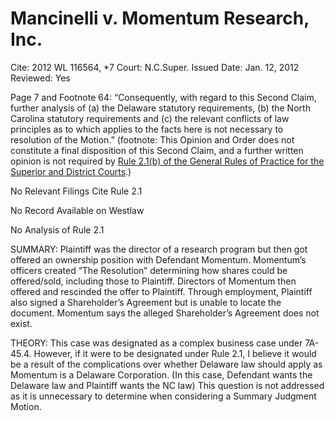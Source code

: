 # Mancinelli v. Momentum Research, Inc.

Cite: 2012 WL 116564, *7
Court: N.C.Super.
Issued Date: Jan. 12, 2012
Reviewed: Yes

Page 7 and Footnote 64: “Consequently, with regard to this Second Claim, further analysis of (a) the Delaware statutory requirements, (b) the North Carolina statutory requirements and (c) the relevant conflicts of law principles as to which applies to the facts here is not necessary to resolution of the Motion.” (footnote: This Opinion and Order does not constitute a final disposition of this Second Claim, and a further written opinion is not required by [Rule 2.1(b) of the General Rules of Practice for the Superior and District Courts](https://1.next.westlaw.com/Link/Document/FullText?findType=L&pubNum=1006366&cite=NCRSUPDR2.1&originatingDoc=Ife279c6f410b11e1bd928e1973ff4e60&refType=LQ&originationContext=document&transitionType=DocumentItem&ppcid=626fa831d03844938cf0caefe602b7da&contextData=(sc.UserEnteredCitation)).)

No Relevant Filings Cite Rule 2.1

No Record Available on Westlaw

No Analysis of Rule 2.1

SUMMARY: Plaintiff was the director of a research program but then got offered an ownership position with Defendant Momentum. Momentum’s officers created “The Resolution” determining how shares could be offered/sold, including those to Plaintiff. Directors of Momentum then offered and rescinded the offer to Plaintiff. Through employment, Plaintiff also signed a Shareholder’s Agreement but is unable to locate the document. Momentum says the alleged Shareholder’s Agreement does not exist.

THEORY: This case was designated as a complex business case under 7A-45.4. However, if it were to be designated under Rule 2.1, I believe it would be a result of the complications over whether Delaware law should apply as Momentum is a Delaware Corporation. (In this case, Defendant wants the Delaware law and Plaintiff wants the NC law) This question is not addressed as it is unnecessary to determine when considering a Summary Judgment Motion.
